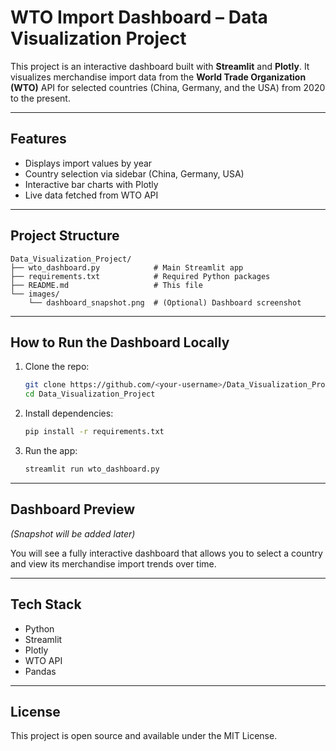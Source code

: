 # WTO Import Dashboard – Data Visualization Project

This project is an interactive dashboard built with **Streamlit** and **Plotly**. It visualizes merchandise import data from the **World Trade Organization (WTO)** API for selected countries (China, Germany, and the USA) from 2020 to the present.

---

## Features

- Displays import values by year
- Country selection via sidebar (China, Germany, USA)
- Interactive bar charts with Plotly
- Live data fetched from WTO API

---

## Project Structure

```
Data_Visualization_Project/
├── wto_dashboard.py            # Main Streamlit app
├── requirements.txt            # Required Python packages
├── README.md                   # This file
└── images/
    └── dashboard_snapshot.png  # (Optional) Dashboard screenshot
```

---

## How to Run the Dashboard Locally

1. Clone the repo:
   ```bash
   git clone https://github.com/<your-username>/Data_Visualization_Project.git
   cd Data_Visualization_Project
   ```

2. Install dependencies:
   ```bash
   pip install -r requirements.txt
   ```

3. Run the app:
   ```bash
   streamlit run wto_dashboard.py
   ```

---

## Dashboard Preview

*_(Snapshot will be added later)_*

You will see a fully interactive dashboard that allows you to select a country and view its merchandise import trends over time.

---

## Tech Stack

- Python 
- Streamlit 
- Plotly 
- WTO API 
- Pandas

---

## License

This project is open source and available under the MIT License.
